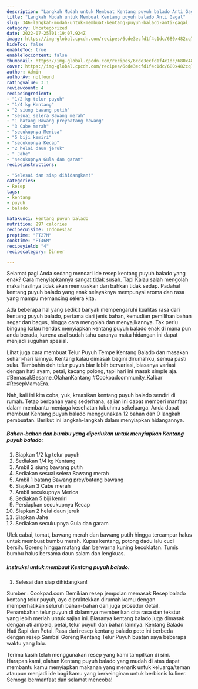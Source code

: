```yaml
---
description: "Langkah Mudah untuk Membuat Kentang puyuh balado Anti Gagal"
title: "Langkah Mudah untuk Membuat Kentang puyuh balado Anti Gagal"
slug: 346-langkah-mudah-untuk-membuat-kentang-puyuh-balado-anti-gagal
category: Uncategorized
date: 2022-07-25T01:19:07.924Z
image: https://img-global.cpcdn.com/recipes/6cde3ecfd1f4c1dc/680x482cq70/kentang-puyuh-balado-foto-resep-utama.jpg
hideToc: false
enableToc: true
enableTocContent: false
thumbnail: https://img-global.cpcdn.com/recipes/6cde3ecfd1f4c1dc/680x482cq70/kentang-puyuh-balado-foto-resep-utama.jpg
cover: https://img-global.cpcdn.com/recipes/6cde3ecfd1f4c1dc/680x482cq70/kentang-puyuh-balado-foto-resep-utama.jpg
author: Admin
authorAv: notfound
ratingvalue: 3.1
reviewcount: 4
recipeingredient:
- "1/2 kg telur puyuh"
- "1/4 kg Kentang"
- "2 siung bawang putih"
- "sesuai selera Bawang merah"
- "1 batang Bawang preybatang bawang"
- "3 Cabe merah"
- "secukupnya Merica"
- "5 biji kemiri"
- "secukupnya Kecap"
- "2 helai daun jeruk"
- " Jahe"
- "secukupnya Gula dan garam"
recipeinstructions:

- "Selesai dan siap dihidangkan!"
categories:
- Resep
tags:
- kentang
- puyuh
- balado

katakunci: kentang puyuh balado 
nutrition: 297 calories
recipecuisine: Indonesian
preptime: "PT27M"
cooktime: "PT46M"
recipeyield: "4"
recipecategory: Dinner

---
```



Selamat pagi Anda sedang mencari ide resep kentang puyuh balado yang enak? Cara menyiapkannya sangat tidak susah. Tapi Kalau salah mengolah maka hasilnya tidak akan memuaskan dan bahkan tidak sedap. Padahal kentang puyuh balado yang enak selayaknya mempunyai aroma dan rasa yang mampu memancing selera kita.


Ada beberapa hal yang sedikit banyak mempengaruhi kualitas rasa dari kentang puyuh balado, pertama dari jenis bahan, kemudian pemilihan bahan segar dan bagus, hingga cara mengolah dan menyajikannya. Tak perlu bingung kalau hendak menyiapkan kentang puyuh balado enak di mana pun anda berada, karena asal sudah tahu caranya maka hidangan ini dapat menjadi suguhan spesial.

Lihat juga cara membuat Telur Puyuh Tempe Kentang Balado dan masakan sehari-hari lainnya. Kentang kalau dimasak begini dirumahku, semua pasti suka. Tambahin deh telur puyuh biar lebih bervariasi, biasanya variasi dengan hati ayam, petai, kacang polong, tapi hari ini masak simple aja. #BemasakBesame_OlahanKantang #Cookpadcommunity_Kalbar #ResepMamaEra.


Nah, kali ini kita coba, yuk, kreasikan kentang puyuh balado sendiri di rumah. Tetap berbahan yang sederhana, sajian ini dapat memberi manfaat dalam membantu menjaga kesehatan tubuhmu sekeluarga. Anda dapat membuat Kentang puyuh balado menggunakan 12 bahan dan 0 langkah pembuatan. Berikut ini langkah-langkah dalam menyiapkan hidangannya.

<!--inarticleads1-->

##### Bahan-bahan dan bumbu yang diperlukan untuk menyiapkan Kentang puyuh balado:

1. Siapkan 1/2 kg telur puyuh
1. Sediakan 1/4 kg Kentang
1. Ambil 2 siung bawang putih
1. Sediakan sesuai selera Bawang merah
1. Ambil 1 batang Bawang prey/batang bawang
1. Siapkan 3 Cabe merah
1. Ambil secukupnya Merica
1. Sediakan 5 biji kemiri
1. Persiapkan secukupnya Kecap
1. Siapkan 2 helai daun jeruk
1. Siapkan  Jahe
1. Sediakan secukupnya Gula dan garam


Ulek cabai, tomat, bawang merah dan bawang putih hingga tercampur halus untuk membuat bumbu merah. Kupas kentang, potong dadu lalu cuci bersih. Goreng hingga matang dan berwarna kuning kecoklatan. Tumis bumbu halus bersama daun salam dan lengkuas. 

<!--inarticleads2-->

##### Instruksi untuk membuat Kentang puyuh balado:


1. Selesai dan siap dihidangkan!

Sumber : Cookpad.com Demikian resep jempolan memasak Resep balado kentang telur puyuh, ayo dipraktekkan dirumah kamu dengan memperhatikan seluruh bahan-bahan dan juga prosedur detail. Penambahan telur puyuh di dalamnya memberikan cita rasa dan tekstur yang lebih meriah untuk sajian ini. Biasanya kentang balado juga dimasak dengan ati ampela, petai, telur puyuh dan bahan lainnya. Kentang Balado Hati Sapi dan Petai. Rasa dari resep kentang balado pete ini berbeda dengan resep Sambal Goreng Kentang Telur Puyuh buatan saya beberapa waktu yang lalu. 

Terima kasih telah menggunakan resep yang kami tampilkan di sini. Harapan kami, olahan Kentang puyuh balado yang mudah di atas dapat membantu kamu menyiapkan makanan yang menarik untuk keluarga/teman ataupun menjadi ide bagi kamu yang berkeinginan untuk berbisnis kuliner. Semoga bermanfaat dan selamat mencoba!
